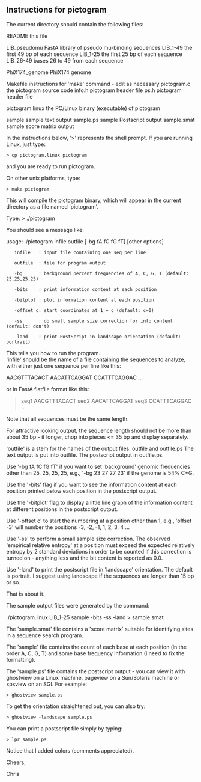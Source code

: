 
Instructions for pictogram 
--------------------------


The current directory should contain the following files:

README			this file

LIB_pseudomu		FastA library of pseudo mu-binding sequences
LIB_1-49		the first 49 bp of each sequence
LIB_1-25		the first 25 bp of each sequence
LIB_26-49		bases 26 to 49 from each sequence

PhiX174_genome		PhiX174 genome

Makefile		instructions for 'make' command - edit as necessary
pictogram.c		the pictogram source code
info.h			pictogram header file
ps.h			pictogram header file

pictogram.linux		the PC/Linux binary (executable) of pictogram

sample			sample text output
sample.ps		sample Postscript output
sample.smat		sample score matrix output


In the instructions below, '>' represents the shell prompt.
If you are running Linux, just type:

	> cp pictogram.linux pictogram

and you are ready to run pictogram.

On other unix platforms, type:

	> make pictogram

This will compile the pictogram binary, which will appear in the current
directory as a file named 'pictogram'.

Type: 	> ./pictogram

You should see a message like:

usage: ./pictogram infile outfile [-bg fA fC fG fT] [other options]

       infile   : input file containing one seq per line

       outfile  : file for program output

       -bg      : background percent frequencies of A, C, G, T (default: 25,25,25,25)

       -bits    : print information content at each position

       -bitplot : plot information content at each position

       -offset c: start coordinates at 1 + c (default: c=0)

       -ss      : do small sample size correction for info content (default: don't)

       -land    : print PostScript in landscape orientation (default: portrait)


This tells you how to run the program.  
'infile' should be the name of a file containing the sequences to analyze,
with either just one sequence per line like this:

AACGTTTACACT
AACATTCAGGAT
CCATTTCAGGAC
...

or in FastA flatfile format like this:

>seq1
AACGTTTACACT
>seq2
AACATTCAGGAT
>seq3
CCATTTCAGGAC
...


Note that all sequences must be the same length.

For attractive looking output, the sequence length should not be more than 
about 35 bp - if longer, chop into pieces <= 35 bp and display separately.

'outfile' is a stem for the names of the output files: outfile and outfile.ps
The text output is put into outfile.  The postscript output in outfile.ps.

Use '-bg fA fC fG fT' if you want to set 'background' genomic frequencies
other than 25, 25, 25, 25, e.g., '-bg 23 27 27 23' if the genome is 54% C+G.

Use the '-bits' flag if you want to see the information content at each position
printed below each position in the postscript output.

Use the '-bitplot' flag to display a little line graph of the information
content at different positions in the postscript output.

Use '-offset c' to start the numbering at a position other than 1, e.g.,
'offset -3' will number the positions -3, -2, -1, 1, 2, 3, 4 ...

Use '-ss' to perform a small sample size correction.  The observed 'empirical
relative entropy' at a position must exceed the expected relatively entropy by
2 standard deviations in order to be counted if this correction is turned on -
anything less and the bit content is reported as 0.0.

Use '-land' to print the postscript file in 'landscape' orientation.  The default
is portrait.  I suggest using landscape if the sequences are longer than 15 bp or so.

That is about it.

The sample output files were generated by the command:

./pictogram.linux LIB_1-25 sample -bits -ss -land > sample.smat


The 'sample.smat' file contains a 'score matrix' suitable for identifying sites
in a sequence search program.

The 'sample' file contains the count of each base at each position (in the
order A, C, G, T) and some base frequency information (I need to fix the formatting).

The 'sample.ps' file contains the postscript output - you can view it with
ghostview on a Linux machine, pageview on a Sun/Solaris machine or xpsview on
an SGI.  For example:

	> ghostview sample.ps

To get the orientation straightened out, you can also try:

	> ghostview -landscape sample.ps

You can print a postscript file simply by typing:

	> lpr sample.ps

Notice that I added colors (comments appreciated).


Cheers,

Chris


















